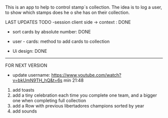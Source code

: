 This is an app to help to control stamp´s collection.
The idea is to log a user, to show which stamps does he o she has on their collection.

LAST UPDATES TODO
-session client side -> context : DONE

- sort cards by absolute number: DONE

- user - cards: method to add cards to collection

- Ui design: DONE

---

FOR NEXT VERSION

- update username: 
https://www.youtube.com/watch?v=bkUmN9TH_hQ&t=6s
min 21:48
1) add toasts
2) add a tiny celebration each time you complete one team, and a bigger one when completing full collection
3) add a Row with previous libertadores champions sorted by year
4) add sounds